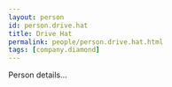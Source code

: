 ```yaml
---
layout: person
id: person.drive.hat
title: Drive Hat
permalink: people/person.drive.hat.html
tags: [company.diamond]
---
```


Person details...